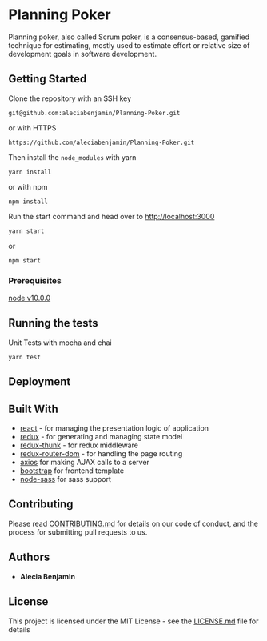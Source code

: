 # Planning Poker

Planning poker, also called Scrum poker, is a consensus-based, gamified technique for estimating, mostly used to estimate effort or relative size of development goals in software development.

## Getting Started

Clone the repository with an SSH key

```
git@github.com:aleciabenjamin/Planning-Poker.git
```
or with HTTPS
```
https://github.com/aleciabenjamin/Planning-Poker.git
```
Then install the ```node_modules``` with yarn
```
yarn install
```
or with npm
```
npm install
```
Run the start command and head over to [http://localhost:3000](http://localhost:3000)
```
yarn start
```
or
```
npm start
```

### Prerequisites

[node v10.0.0](https://nodejs.org/en/download/)

## Running the tests

Unit Tests with mocha and chai
```
yarn test
```

## Deployment



## Built With

* [react](http://facebook.github.io/react/) - for managing the presentation logic of application
* [redux](http://redux.js.org/) -  for generating and managing state model
* [redux-thunk](https://www.npmjs.com/package/redux-thunk) - for redux middleware
* [redux-router-dom](https://www.npmjs.com/package/react-router-dom) - for handling the page routing
* [axios](https://www.npmjs.com/package/axios) for making AJAX calls to a server
* [bootstrap](https://www.npmjs.com/package/bootstrap) for frontend template
* [node-sass](https://npmjs.org/package/node-sass) for sass support

## Contributing

Please read [CONTRIBUTING.md](https://gist.github.com/PurpleBooth/b24679402957c63ec426) for details on our code of conduct, and the process for submitting pull requests to us.

## Authors

* **Alecia Benjamin**


## License

This project is licensed under the MIT License - see the [LICENSE.md](LICENSE.md) file for details



